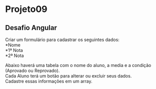 # Projeto09
## Desafio Angular
Criar um formulário para cadastrar os seguintes dados:   
*Nome   
*1ª Nota   
*2ª Nota

Abaixo haverá uma tabela com o nome do aluno, a media e a condição (Aprovado ou Reprovado).   
Cada Aluno terá um botão para alterar ou excluir seus dados.   
Cadastre essas informações em um array.

